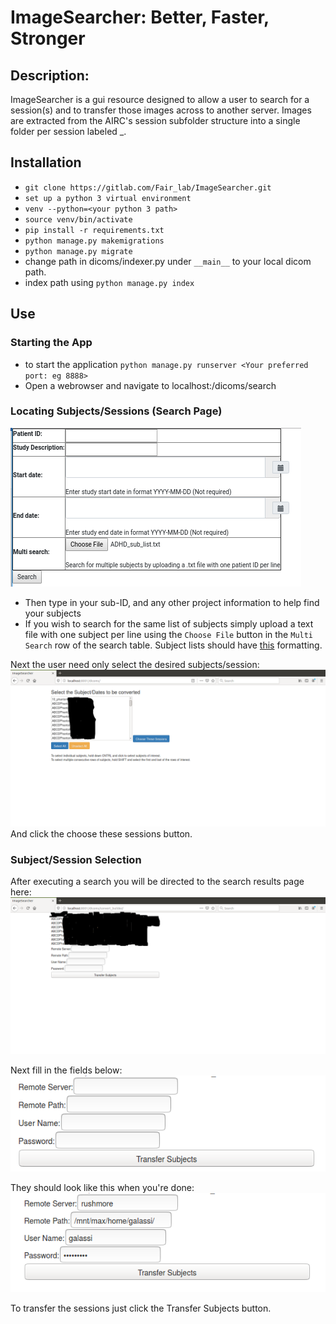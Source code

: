 # ImageSearcher: Better, Faster, Stronger
## Description:
ImageSearcher is a gui resource designed to allow a user to search for a session(s) and to transfer those images across to another server. Images are extracted from the AIRC's session subfolder structure into a single folder per session labeled <subject>_<sessiondate>.

## Installation
- `git clone https://gitlab.com/Fair_lab/ImageSearcher.git`
- `set up a python 3 virtual environment`
- `venv --python=<your python 3 path>`
- `source venv/bin/activate`
- `pip install -r requirements.txt`
- `python manage.py makemigrations`
- `python manage.py migrate`
- change path in dicoms/indexer.py under `__main__` to your local dicom path.
- index path using `python manage.py index`

## Use
### Starting the App
- to start the application `python manage.py runserver <Your preferred port: eg 8888>`
- Open a webrowser and navigate to localhost:<Your preferred port>/dicoms/search
### Locating Subjects/Sessions (Search Page)
![search page](images/search.png)
- Then type in your sub-ID, and any other project information to help find your subjects
- If you wish to search for the same list of subjects simply upload a text file with one subject per line using the `Choose File` button in the `Multi Search` row of the search table. Subject lists should have [this](images/subject_list.png) formatting.

Next the user need only select the desired subjects/session:
![search results page](images/ImageSearcherSearchResults.png)
And click the choose these sessions button.

### Subject/Session Selection
After executing a search you will be directed to the search results page here:
![ImageSearcherSearchResultsSelected](images/ImageSearcherFinalPage.png)

Next fill in the fields below:
![ImageSearcherEmptyTransferPaths](images/ImageSearcherEmptyTransferPaths.png)

They should look like this when you're done:
![Image searcher filled in fields](images/ImageSearcherFilledFields.png)

To transfer the sessions just click the Transfer Subjects button.